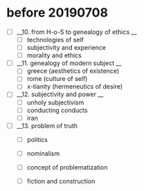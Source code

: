 # before 20190708

- [ ] __10. from H-o-S to genealogy of ethics __
  - [ ] technologies of self
  - [ ] subjectivity and experience
  - [ ] morality and ethics

- [ ] __11. genealogy of modern subject __
  - [ ] greece (aesthetics of existence)
  - [ ] rome (culture of self)
  - [ ] x-tianity (hermeneutics of desire)

- [ ] __12. subjectivity and power __
  - [ ] unholy subjectivism
  - [ ] conducting conducts
  - [ ] iran

- [ ] __13. problem of truth
  - [ ] politics
  - [ ] nominalism
  - [ ] concept of problematization
  - [ ] fiction and construction


[comment]: # (marking this branch for master)

